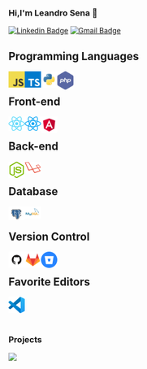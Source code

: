 ### Hi,I'm Leandro Sena 👋

[![Linkedin Badge](https://img.shields.io/badge/-LinkedIn-blue?style=flat-square&logo=Linkedin&logoColor=white&link=https://www.linkedin.com/in/leandro-sena-748036167/)](https://www.linkedin.com/in/leandro-sena-748036167)
[![Gmail Badge](https://img.shields.io/badge/-Gmail-c14438?style=flat-square&logo=Gmail&logoColor=white&link=mailto:leo.sena777@gmail.com)](mailto:leo.sena777@gmail.com)

## Programming Languages

<img align="left" alt="JavaScript" width="32" src="./assets/javascript.png" />
<img align="left" alt="TypeScript" width="32" src="./assets/typescript.png" />
<img align="left" alt="Python" width="32" src="./assets//python.png" />
<img align="left" alt="PHP" width="32" src="./assets/php-logo.png" />

<br />

## Front-end

<img align="left" alt="React" width="32" src="./assets/reactjs.png" />
<img align="left" alt="React Native" width="32" src="./assets/react-native.png" />
<img align="left" alt="Angular" width="32" src="./assets/angular.png" />

<br />

## Back-end

<img align="left" alt="NodeJS" width="32" src="./assets/node.png" />
<img align="left" alt="Laravel" width="32" src="./assets/laravel.png" />

<br />

## Database

<img align="left" alt="PostgreSQL" width="32" src="./assets/postgre.png" />
<img align="left" alt="Mysql" width="32" src="./assets/mysql.png" />

<br />

## Version Control

<img align="left" alt="Github" width="32" src="./assets/github.png" />
<img align="left" alt="Gitlab" width="32" src="./assets/gitlab.png" />
<img align="left" alt="Bitbucket" width="32" src="./assets/bitbucket.png" />

<br />

## Favorite Editors

<img align="left" alt="VScode" width="32" src="./assets/vscode.png" />

<br /><br /><br />

### Projects

<a href="https://github.com/leosena777/mcc-my-money-control">
  <img align="left" src="https://github-readme-stats.vercel.app/api/pin/?username=leosena777&repo=mcc-my-money-control" />
</a>
